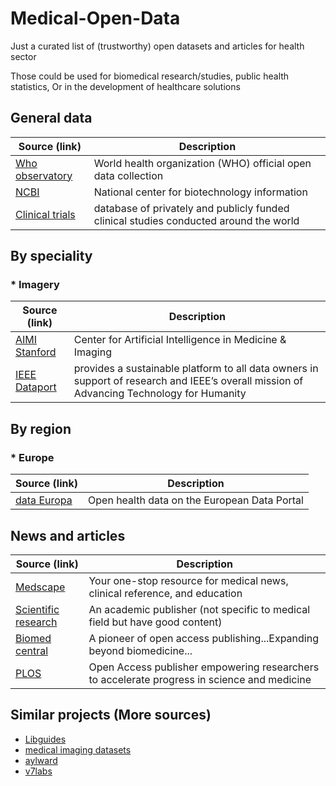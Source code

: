 # Medical-Open-Data

Just a curated list of (trustworthy) open datasets and articles for health sector 

Those could be used for biomedical research/studies, public health statistics, Or in the development of healthcare solutions

## General data

| Source (link)                                                               | Description                                                                 
| -------------                                                               | -------------
| [Who observatory](https://www.who.int/data/gho)                             | World health organization (WHO) official open data collection
| [NCBI](https://www.ncbi.nlm.nih.gov/)                                       | National center for biotechnology information
| [Clinical trials](https://www.clinicaltrials.gov/)                          | database of privately and publicly funded clinical studies conducted around the world


## By speciality

### * Imagery

| Source (link)                                                               | Description
| -------------                                                               | -------------
| [AIMI Stanford](https://aimi.stanford.edu/research/public-datasets)         | Center for Artificial Intelligence in Medicine & Imaging
| [IEEE Dataport](https://ieee-dataport.org/topic-tags/medical-imaging)       | provides a sustainable platform to all data owners in support of research and IEEE’s overall mission of Advancing Technology for Humanity 


## By region

### * Europe

| Source (link)                                                                                      | Description
| -------------                                                                                      | -------------
| [data Europa](https://data.europa.eu/en/datastories/open-health-data-european-data-portal)         |  Open health data on the European Data Portal


## News and articles

| Source (link)                                                               | Description
| -------------                                                               | -------------
| [Medscape](https://www.medscape.com/)                                       | Your one-stop resource for medical news, clinical reference, and education
| [Scientific research](https://www.scirp.org/)                               | An academic publisher (not specific to medical field but have good content)
| [Biomed central](https://www.biomedcentral.com/)                            | A pioneer of open access publishing...Expanding beyond biomedicine...
| [PLOS](https://plos.org/)                                                   | Open Access publisher empowering researchers to accelerate progress in science and medicine

## Similar projects (More sources)

- [Libguides](https://libguides.uthsc.edu/data/datasets)
- [medical imaging datasets](https://github.com/sfikas/medical-imaging-datasets)
- [aylward](https://www.aylward.org/notes/open-access-medical-image-repositories)
- [v7labs](https://www.v7labs.com/blog/healthcare-datasets-for-computer-vision#general-health)
